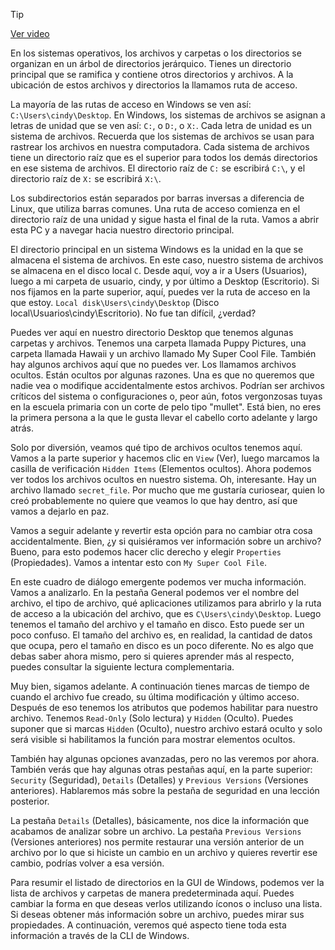 > [!TIP]  
> [Ver video](https://youtu.be/1dT49m5Ms-A)

En los sistemas operativos, los archivos y carpetas o los directorios se organizan en un árbol de directorios jerárquico. Tienes un directorio principal que se ramifica y contiene otros directorios y archivos. A la ubicación de estos archivos y directorios la llamamos ruta de acceso.

La mayoría de las rutas de acceso en Windows se ven así: `C:\Users\cindy\Desktop`. En Windows, los sistemas de archivos se asignan a letras de unidad que se ven así: `C:`, o `D:`, o `X:`. Cada letra de unidad es un sistema de archivos. Recuerda que los sistemas de archivos se usan para rastrear los archivos en nuestra computadora. Cada sistema de archivos tiene un directorio raíz que es el superior para todos los demás directorios en ese sistema de archivos. El directorio raíz de `C:` se escribirá `C:\`, y el directorio raíz de `X:` se escribirá `X:\`.

Los subdirectorios están separados por barras inversas a diferencia de Linux, que utiliza barras comunes. Una ruta de acceso comienza en el directorio raíz de una unidad y sigue hasta el final de la ruta. Vamos a abrir esta PC y a navegar hacia nuestro directorio principal.

El directorio principal en un sistema Windows es la unidad en la que se almacena el sistema de archivos. En este caso, nuestro sistema de archivos se almacena en el disco local `C`. Desde aquí, voy a ir a Users (Usuarios), luego a mi carpeta de usuario, cindy, y por último a Desktop (Escritorio). Si nos fijamos en la parte superior, aquí, puedes ver la ruta de acceso en la que estoy. `Local disk\Users\cindy\Desktop` (Disco local\Usuarios\cindy\Escritorio). No fue tan difícil, ¿verdad?

Puedes ver aquí en nuestro directorio Desktop que tenemos algunas carpetas y archivos. Tenemos una carpeta llamada Puppy Pictures, una carpeta llamada Hawaii y un archivo llamado My Super Cool File. También hay algunos archivos aquí que no puedes ver. Los llamamos archivos ocultos. Están ocultos por algunas razones. Una es que no queremos que nadie vea o modifique accidentalmente estos archivos. Podrían ser archivos críticos del sistema o configuraciones o, peor aún, fotos vergonzosas tuyas en la escuela primaria con un corte de pelo tipo "mullet". Está bien, no eres la primera persona a la que le gusta llevar el cabello corto adelante y largo atrás.

Solo por diversión, veamos qué tipo de archivos ocultos tenemos aquí. Vamos a la parte superior y hacemos clic en `View` (Ver), luego marcamos la casilla de verificación `Hidden Items` (Elementos ocultos). Ahora podemos ver todos los archivos ocultos en nuestro sistema. Oh, interesante. Hay un archivo llamado `secret_file`. Por mucho que me gustaría curiosear, quien lo creó probablemente no quiere que veamos lo que hay dentro, así que vamos a dejarlo en paz.

Vamos a seguir adelante y revertir esta opción para no cambiar otra cosa accidentalmente. Bien, ¿y si quisiéramos ver información sobre un archivo? Bueno, para esto podemos hacer clic derecho y elegir `Properties` (Propiedades). Vamos a intentar esto con `My Super Cool File`.

En este cuadro de diálogo emergente podemos ver mucha información. Vamos a analizarlo. En la pestaña General podemos ver el nombre del archivo, el tipo de archivo, qué aplicaciones utilizamos para abrirlo y la ruta de acceso a la ubicación del archivo, que es `C\Users\cindy\Desktop`. Luego tenemos el tamaño del archivo y el tamaño en disco. Esto puede ser un poco confuso. El tamaño del archivo es, en realidad, la cantidad de datos que ocupa, pero el tamaño en disco es un poco diferente. No es algo que debas saber ahora mismo, pero si quieres aprender más al respecto, puedes consultar la siguiente lectura complementaria.

Muy bien, sigamos adelante. A continuación tienes marcas de tiempo de cuando el archivo fue creado, su última modificación y último acceso. Después de eso tenemos los atributos que podemos habilitar para nuestro archivo. Tenemos `Read-Only` (Solo lectura) y `Hidden` (Oculto). Puedes suponer que si marcas `Hidden` (Oculto), nuestro archivo estará oculto y solo será visible si habilitamos la función para mostrar elementos ocultos.

También hay algunas opciones avanzadas, pero no las veremos por ahora. También verás que hay algunas otras pestañas aquí, en la parte superior: `Security` (Seguridad), `Details` (Detalles) y `Previous Versions` (Versiones anteriores). Hablaremos más sobre la pestaña de seguridad en una lección posterior.

La pestaña `Details` (Detalles), básicamente, nos dice la información que acabamos de analizar sobre un archivo. La pestaña `Previous Versions` (Versiones anteriores) nos permite restaurar una versión anterior de un archivo por lo que si hiciste un cambio en un archivo y quieres revertir ese cambio, podrías volver a esa versión.

Para resumir el listado de directorios en la GUI de Windows, podemos ver la lista de archivos y carpetas de manera predeterminada aquí. Puedes cambiar la forma en que deseas verlos utilizando íconos o incluso una lista. Si deseas obtener más información sobre un archivo, puedes mirar sus propiedades. A continuación, veremos qué aspecto tiene toda esta información a través de la CLI de Windows.
